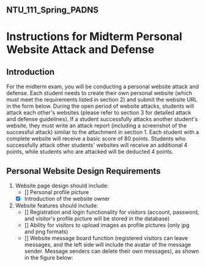 ## NTU_111_Spring_PADNS

# Instructions for Midterm Personal Website Attack and Defense

## Introduction
For the midterm exam, you will be conducting a personal website attack and defense. Each student needs to create their own personal website (which must meet the requirements listed in section 2) and submit the website URL in the form below. During the open period of website attacks, students will attack each other's websites (please refer to section 3 for detailed attack and defense guidelines). If a student successfully attacks another student's website, they must write an attack report (including a screenshot of the successful attack) similar to the attachment in section 1. Each student with a complete website will receive a basic score of 80 points. Students who successfully attack other students' websites will receive an additional 4 points, while students who are attacked will be deducted 4 points.

## Personal Website Design Requirements
1. Website page design should include:
   - [] Personal profile picture
   - [x] Introduction of the website owner
2. Website features should include:
   - [] Registration and login functionality for visitors (account, password, and visitor's profile picture will be stored in the database)
   - [] Ability for visitors to upload images as profile pictures (only jpg and png formats)
   - [] Website message board function (registered visitors can leave messages, and the left side will include the avatar of the message sender. Message senders can delete their own messages), as shown in the figure below:


